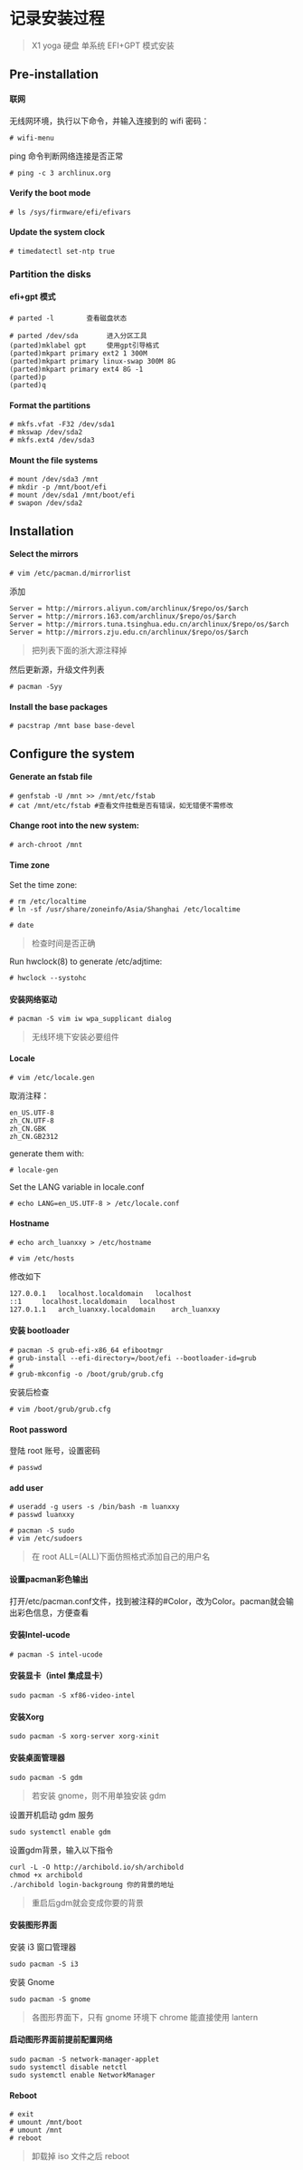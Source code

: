 # 记录安装过程
> X1 yoga 硬盘 单系统 EFI+GPT 模式安装

## Pre-installation

#### 联网

无线网环境，执行以下命令，并输入连接到的 wifi 密码：

    # wifi-menu

ping 命令判断网络连接是否正常

    # ping -c 3 archlinux.org

#### Verify the boot mode

    # ls /sys/firmware/efi/efivars

#### Update the system clock

    # timedatectl set-ntp true

### Partition the disks

#### efi+gpt 模式

    # parted -l        查看磁盘状态

    # parted /dev/sda       进入分区工具
    (parted)mklabel gpt     使用gpt引导格式
    (parted)mkpart primary ext2 1 300M
    (parted)mkpart primary linux-swap 300M 8G
    (parted)mkpart primary ext4 8G -1
    (parted)p
    (parted)q

#### Format the partitions

    # mkfs.vfat -F32 /dev/sda1
    # mkswap /dev/sda2
    # mkfs.ext4 /dev/sda3

#### Mount the file systems

    # mount /dev/sda3 /mnt
    # mkdir -p /mnt/boot/efi
    # mount /dev/sda1 /mnt/boot/efi
    # swapon /dev/sda2

## Installation

#### Select the mirrors

    # vim /etc/pacman.d/mirrorlist

添加

    Server = http://mirrors.aliyun.com/archlinux/$repo/os/$arch
    Server = http://mirrors.163.com/archlinux/$repo/os/$arch
    Server = http://mirrors.tuna.tsinghua.edu.cn/archlinux/$repo/os/$arch
    Server = http://mirrors.zju.edu.cn/archlinux/$repo/os/$arch
> 把列表下面的浙大源注释掉

然后更新源，升级文件列表

    # pacman -Syy

#### Install the base packages

    # pacstrap /mnt base base-devel

## Configure the system

#### Generate an fstab file

    # genfstab -U /mnt >> /mnt/etc/fstab
    # cat /mnt/etc/fstab #查看文件挂载是否有错误，如无错便不需修改

#### Change root into the new system:

    # arch-chroot /mnt

#### Time zone

Set the time zone:

    # rm /etc/localtime
    # ln -sf /usr/share/zoneinfo/Asia/Shanghai /etc/localtime

    # date
> 检查时间是否正确

Run hwclock(8) to generate /etc/adjtime:

    # hwclock --systohc

#### 安装网络驱动

    # pacman -S vim iw wpa_supplicant dialog
> 无线环境下安装必要组件

#### Locale

    # vim /etc/locale.gen

取消注释：

    en_US.UTF-8
    zh_CN.UTF-8
    zh_CN.GBK
    zh_CN.GB2312

generate them with:

    # locale-gen

Set the LANG variable in locale.conf

    # echo LANG=en_US.UTF-8 > /etc/locale.conf

#### Hostname

    # echo arch_luanxxy > /etc/hostname

    # vim /etc/hosts

修改如下

    127.0.0.1	localhost.localdomain	localhost
    ::1		localhost.localdomain	localhost
    127.0.1.1	arch_luanxxy.localdomain	arch_luanxxy

#### 安装 bootloader

    # pacman -S grub-efi-x86_64 efibootmgr
    # grub-install --efi-directory=/boot/efi --bootloader-id=grub
    #
    # grub-mkconfig -o /boot/grub/grub.cfg

安装后检查

    # vim /boot/grub/grub.cfg

#### Root password

登陆 root 账号，设置密码

    # passwd

#### add user

    # useradd -g users -s /bin/bash -m luanxxy
    # passwd luanxxy

    # pacman -S sudo
    # vim /etc/sudoers
> 在 root ALL=(ALL)下面仿照格式添加自己的用户名

#### 设置pacman彩色输出

打开/etc/pacman.conf文件，找到被注释的#Color，改为Color。pacman就会输出彩色信息，方便查看

#### 安装Intel-ucode

    # pacman -S intel-ucode

#### 安装显卡（intel 集成显卡）

    sudo pacman -S xf86-video-intel

#### 安装Xorg

    sudo pacman -S xorg-server xorg-xinit

#### 安装桌面管理器

    sudo pacman -S gdm
> 若安装 gnome，则不用单独安装 gdm

设置开机启动 gdm 服务

    sudo systemctl enable gdm

设置gdm背景，输入以下指令

    curl -L -O http://archibold.io/sh/archibold
    chmod +x archibold
    ./archibold login-backgroung 你的背景的地址
> 重启后gdm就会变成你要的背景

#### 安装图形界面

安装 i3 窗口管理器

    sudo pacman -S i3

安装 Gnome

    sudo pacman -S gnome
> 各图形界面下，只有 gnome 环境下 chrome 能直接使用 lantern

#### 启动图形界面前提前配置网络

    sudo pacman -S network-manager-applet
    sudo systemctl disable netctl
    sudo systemctl enable NetworkManager


#### Reboot

    # exit
    # umount /mnt/boot
    # umount /mnt
    # reboot
> 卸载掉 iso 文件之后 reboot
